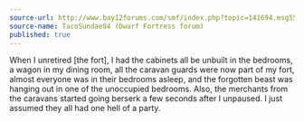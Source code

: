 ```yaml
---
source-url: http://www.bay12forums.com/smf/index.php?topic=141694.msg5537136#msg5537136
source-name: TacoSundae84 (Dwarf Fortress forum)
published: true
---
```


<p>When I unretired [the fort], I had the cabinets all be unbuilt in the bedrooms, a wagon in my dining room, all the caravan guards were now part of my fort, almost everyone was in their bedrooms asleep, and the forgotten beast was hanging out in one of the unoccupied bedrooms. Also, the merchants from the caravans started going berserk a few seconds after I unpaused. I just assumed they all had one hell of a party.</p>


